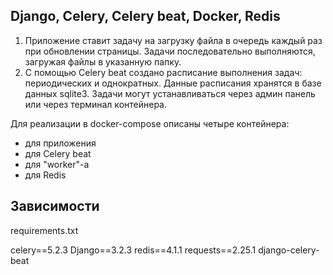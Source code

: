 ## Django, Celery, Celery beat, Docker, Redis

1) Приложение ставит задачу на загрузку файла в очередь каждый раз при обновлении страницы. Задачи последовательно выполняются, загружая файлы в указанную папку.
2) С помощью Celery beat создано расписание выполнения задач: периодических и однократных. Данные расписания хранятся в базе данных sqlite3. Задачи могут устанавливаться через админ панель или через терминал контейнера. 
   

Для реализации в docker-compose описаны четыре контейнера: 
- для приложения
- для Celery beat
- для "worker"-a
- для Redis

## Зависимости

requirements.txt

celery==5.2.3
Django==3.2.3
redis==4.1.1
requests==2.25.1
django-celery-beat
